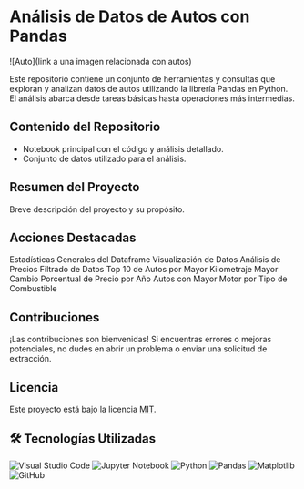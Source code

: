 # Análisis de Datos de Autos con Pandas

![Auto](link a una imagen relacionada con autos)

Este repositorio contiene un conjunto de herramientas y consultas que exploran y analizan datos de autos utilizando la librería Pandas en Python. El análisis abarca desde tareas básicas hasta operaciones más intermedias.

## Contenido del Repositorio

- Notebook principal con el código y análisis detallado.
- Conjunto de datos utilizado para el análisis.

## Resumen del Proyecto

Breve descripción del proyecto y su propósito.

## Acciones Destacadas

Estadísticas Generales del Dataframe
Visualización de Datos
Análisis de Precios
Filtrado de Datos
Top 10 de Autos por Mayor Kilometraje
Mayor Cambio Porcentual de Precio por Año
Autos con Mayor Motor por Tipo de Combustible

## Contribuciones

¡Las contribuciones son bienvenidas! Si encuentras errores o mejoras potenciales, no dudes en abrir un problema o enviar una solicitud de extracción.

## Licencia

Este proyecto está bajo la licencia [MIT](LICENSE).

## 🛠 Tecnologías Utilizadas

![Visual Studio Code](https://img.shields.io/badge/Colab-F9AB00?style=for-the-badge&logo=googlecolab&color=525252)
![Jupyter Notebook](https://img.shields.io/badge/jupyter-%23FA0F00.svg?style=for-the-badge&logo=jupyter&logoColor=white)
![Python](https://img.shields.io/badge/python-3670A0?style=for-the-badge&logo=python&logoColor=ffdd54)
![Pandas](https://img.shields.io/badge/pandas-%23150458.svg?style=for-the-badge&logo=pandas&logoColor=white)
![Matplotlib](https://img.shields.io/badge/Matplotlib-%23ffffff.svg?style=for-the-badge&logo=Matplotlib&logoColor=black)
![GitHub](https://img.shields.io/badge/github-%23121011.svg?style=for-the-badge&logo=github&logoColor=white)

